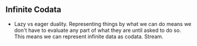 ## Infinite Codata


- Lazy vs eager duality. Representing things by what we can do means we don't have to evaluate any part of what they are until asked to do so. This means we can represent infinite data as codata. Stream.
